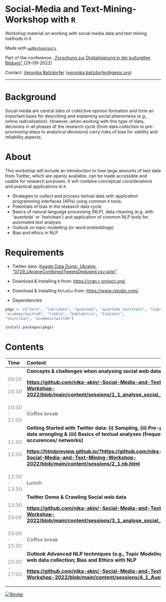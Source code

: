 # Social-Media and Text-Mining-Workshop with `R`
Workshop material on working with social media data and text mining methods in `R` 

Made with [`woRkshoptools`](https://github.com/StefanJuenger/woRkshoptools)

Part of the conference: [„Forschung zur Digitalisierung in der kulturellen Bildung“ ](https://www.dikubi-meta.fau.de/veranstaltungen/digitalisierung-in-der-kulturellen-bildung-whats-next/#sprungmarke2) (29-09-2022)

Contact: [Veronika Batzdorfer](https://www.gesis.org/institut/mitarbeiterverzeichnis/person/Veronika.Batzdorfer?no_cache=1) ([veronika.batzdorfer@gesis.org](mailto:veronika.batzdorfer@gesis.org))

---

# Background
Social media are central sites of collective opinion formation and form an important basis for describing and explaining social phenomena (e.g., online radicalisation). However, when working with this type of data, decisions in all phases of the research cycle (from data collection to pre-processing steps to analytical decisions) carry risks of bias for validity and reliability aspects.

# About
This workshop will include an introduction to how large amounts of text data from Twitter, which are openly available, can be made accessible and usable for research purposes. It will combine conceptual considerations and practical applications in `R`.

- Strategies to collect and process textual data with application programming interfaces (APIs) using common `R` tools. 
- Potentials of bias in the research data cycle
- Basics of natural language processing (NLP), data cleaning (e.g. with 'quanteda' or 'textclean') and application of common NLP tools for automated text analysis
 - Outlook on topic modelling (or word embeddings)
 - Bias and ethics in NLP

# Requirements
- Twitter data: [Kaggle Data Dump, Ukraine, "0729_UkraineCombinedTweetsDeduped.csv.gzip"](https://www.kaggle.com/code/josbenard/prepare-datasets/data?select=0729_UkraineCombinedTweetsDeduped.csv.gzip)
- Download & Installing `R` from: https://cran.r-project.org/
- Download & Installing `RStudio` from: https://www.rstudio.com/

- Dependencies
``` r
pkgs <- c("here", "lubridate", "quanteda", "quanteda.textstats", "tidyverse", 
"academictwitteR", "tibble", "kableExtra", "tidytext", 
"textclean", "academictwitteR")

install.packages(pkgs)
```


# Contents

<table class="table" style="margin-left: auto; margin-right: auto;">
 <thead>
  <tr>

   <th style="text-align:left;"> Time </th>
   <th style="text-align:left;"> Content </th>
  </tr>
 </thead>
<tbody>
  <tr>
   
   <td style="text-align:left;color: gray !important;"> 09:00 - 10:30</td>
   <td style="text-align:left;font-weight: bold;"> 
Concepts &amp challenges when analysing social web data
    
 https://github.com/nika-akin/-Social-Media-and-Text-Mining-Workshop-2022/blob/main/content/sessions/1_1_analyse_social_web_data.pdf</td>
  </tr>
  <tr>

   <td style="text-align:left;color: gray !important;color: gray !important;"> 10:30 - 11:00 </td>
   <td style="text-align:left;font-weight: bold;color: gray !important;"> Coffee break </td>
  </tr>
  <tr>

   <td style="text-align:left;color: gray !important;"> 11:30 - 12:30 </td>
   <td style="text-align:left;font-weight: bold;"> Getting Started with Twitter data: (i) Sampling, (ii) Pre-processing/ data wrangling &amp (iii) Basics of textual analyses (frequencies/ co-occurences/ networks) 
    
  https://htmlpreview.github.io/?https://github.com/nika-akin/-Social-Media-and-Text-Mining-Workshop-2022/blob/main/content/sessions/2_1.nb.html </td>
  </tr>
  <tr>

   <td style="text-align:left;color: gray !important;color: gray !important;"> 12:30 - 13:30 </td>
   <td style="text-align:left;font-weight: bold;color: gray !important;"> Lunch </td>
  </tr>
  <tr>
  
   <td style="text-align:left;color: gray !important;"> 13:30 - 15:00 </td>
   <td style="text-align:left;font-weight: bold;"> Twitter Demo &amp; Crawling Social web data 
    
   https://github.com/nika-akin/-Social-Media-and-Text-Mining-Workshop-2022/blob/main/content/sessions/3_1_analyse_social_web_data.pdf
   </td>
  </tr>
  <tr>

   <td style="text-align:left;color: gray !important;color: gray !important;"> 15:00 - 15:30 </td>
   <td style="text-align:left;font-weight: bold;color: gray !important;"> Coffee break </td>
  </tr>
  <tr>

   <td style="text-align:left;color: gray !important;"> 15:30 - 17:00 </td>
   <td style="text-align:left;font-weight: bold;"> Outlook Advanced NLP techniques (e.g., Topic Modeling) &amp; Social web data collection; Bias and Ethics with NLP
    
   https://github.com/nika-akin/-Social-Media-and-Text-Mining-Workshop-2022/blob/main/content/sessions/4_1_Ausblick.pdf
   </td>
  </tr>
</tbody>
</table>






[![Binder](https://mybinder.org/badge_logo.svg)](https://mybinder.org/v2/gh/nika-akin/-Social-Media-and-Text-Mining-Workshop-2022/HEAD)


